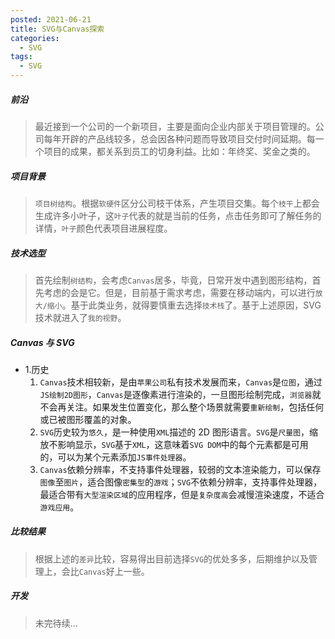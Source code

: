 ```yaml
---
posted: 2021-06-21
title: SVG与Canvas探索
categories:
  - SVG
tags:
  - SVG
---
```


##### 前沿

> 最近接到一个公司的一个新项目，主要是面向企业内部关于项目管理的。公司每年开辟的产品线较多，总会因各种问题而导致项目交付时间延期。每一个项目的成果，都关系到员工的切身利益。比如：年终奖、奖金之类的。

##### 项目背景

> `项目树结构`。根据`软硬件`区分公司枝干体系，产生项目交集。每个`枝干`上都会生成许多小叶子，这`叶子`代表的就是当前的任务，点击任务即可了解任务的详情，`叶子`颜色代表项目进展程度。

##### 技术选型

> 首先绘制`树结构`，会考虑`Canvas`居多，毕竟，日常开发中遇到图形结构，首先考虑的会是它。但是，目前基于需求考虑，需要在移动端内，可以进行`放大/缩小`。基于此类业务，就得要慎重去选择`技术栈`了。基于上述原因，SVG 技术就进入了`我的视野`。

##### Canvas 与 SVG

- 1.历史
  1.  `Canvas`技术相较新，是由`苹果公司`私有技术发展而来，`Canvas`是`位图`，通过`JS绘制2D图形`，`Canvas`是逐像素进行渲染的，一旦图形绘制完成，`浏览器`就不会再关注。如果发生位置变化，那么整个场景就需要`重新绘制`，包括任何或已被图形覆盖的对象。
  2.  `SVG`历史较为`悠久`，是一种使用`XML`描述的 2D 图形语言。`SVG`是`尺量图`，缩放不影响显示，`SVG`基于`XML`，这意味着`SVG DOM`中的每个元素都是可用的，可以为某个元素添加`JS事件处理器`。
  3.  `Canvas`依赖分辨率，不支持事件处理器，较弱的文本渲染能力，可以保存`图像`至`图片`，适合图像`密集型`的`游戏`；`SVG`不依赖分辨率，支持事件处理器，最适合带有`大型渲染区域`的应用程序，但是`复杂度高`会减慢渲染速度，不适合`游戏应用`。

##### 比较结果

> 根据上述的`差异`比较，容易得出目前选择`SVG`的优处多多，后期维护以及管理上，会比`Canvas`好上一些。

##### 开发

> 未完待续...
